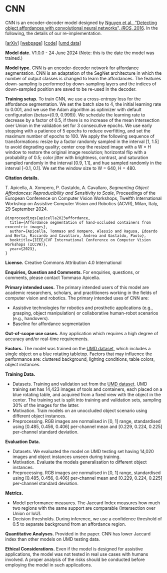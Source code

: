 # CNN

CNN is an encoder-decoder model designed by [Nguyen et al., "Detecting object affordances with convolutional neural networks", *IROS*, 2016](https://ieeexplore.ieee.org/document/7759429). In the following, the details of our re-implementation.

[[arXiv](https://arxiv.org/abs/2409.01814)]
[[webpage](https://apicis.github.io/aff-seg/)] 
[[code](https://github.com/apicis/aff-seg/)]
[[umd data](https://users.umiacs.umd.edu/~fer/affordance/part-affordance-dataset/)]

**Model date.** V1.0.0 - 24 June 2024 (Note: this is the date the model was trained.)

**Model type.** CNN is an encoder-decoder network for affordance segmentation. CNN is an adaptation of the SegNet architecture in which the number of output classes is changed to learn the affordances. The features down-sampling is performed by down-sampling layers and the indices of down-sampled position are saved to be re-used in the decoder. 

**Training setup.** To train CNN, we use a cross-entropy loss for the affordance segmentation. We set the batch size to 4, the initial learning rate to 0.001, and we use the Adam algorithm as optimizer with default configuration (betas=(0.9, 0.999)). We schedule the learning rate to decrease by a factor of 0.5, if there is no increase of the mean Intersection over Union in the validation set for 3 consecutive epochs. 
We use early stopping with a patience of 5 epochs to reduce overfitting, and set the maximum number of epochs to 100. We apply the following sequence of transformations: resize by a factor randomly sampled in the interval [1, 1.5] to avoid degrading quality; center crop the resized image with a W × H window to restore the original image resolution; horizontal flip with a probability of 0.5; color jitter with brightness, contrast, and saturation sampled randomly in the interval [0.9, 1.1], and hue sampled randomly in the interval [-0.1, 0.1]. We set the window size to W = 640, H = 480.

**Citation details.**

T. Apicella, A. Xompero, P. Gastaldo, A. Cavallaro, <i>Segmenting Object Affordances: Reproducibility and Sensitivity to Scale</i>, 
Proceedings of the European Conference on Computer Vision Workshops, Twelfth International Workshop on Assistive Computer Vision and Robotics (ACVR), Milan, Italy, 29 September 2024.


```
@inproceedings{apicella2023affordance,
  title={Affordance segmentation of hand-occluded containers from exocentric images},
  author={Apicella, Tommaso and Xompero, Alessio and Ragusa, Edoardo and Berta, Riccardo and Cavallaro, Andrea and Gastaldo, Paolo},
  booktitle={IEEE/CVF International Conference on Computer Vision Workshops (ICCVW)},
  year={2023},
}
```

**License.** Creative Commons Attribution 4.0 International

**Enquiries, Question and Comments.** For enquiries, questions, or comments, please contact Tommaso Apicella.

**Primary intended uses.** The primary intended users of this model are academic researchers, scholars, and practitioners working in the fields of computer vision and robotics. The primary intended uses of CNN are:

* Assistive technologies for robotics and prosthetic applications (e.g., grasping, object manipulation) or collaborative human-robot scenarios (e.g., handovers).
* Baseline for affordance segmentation

**Out-of-scope use cases.** Any application which requires a high degree of accuracy and/or real-time requirements.

**Factors.** The model was trained on the [UMD dataset](https://users.umiacs.umd.edu/~fer/affordance/part-affordance-dataset/), which includes a single object on a blue rotating tabletop. Factors that may influence the performance are: cluttered background, lighting conditions, table colors, object instances.

**Training Data.**

* Datasets. Training and validation set from the [UMD dataset](https://users.umiacs.umd.edu/~fer/affordance/part-affordance-dataset/). UMD training set has 14,423 images of tools and containers, each placed on a blue rotating table, and acquired from a fixed view with the object in the center. The training set is split into training and validation sets, sampling $30\%$ of the images for the latter.
* Motivation. Train models on an unoccluded object scenario using different object instances. 
* Preprocessing. RGB images are normalised in [0, 1] range, standardised using [0.485, 0.456, 0.406] per-channel mean and [0.229, 0.224, 0.225] per-channel standard deviation. 

**Evaluation Data.**

* Datasets. We evaluated the model on UMD testing set having 14,020 images and object instances unseen during training.
* Motivation. Evaluate the models generalisation to different object instances.
* Preprocessing. RGB images are normalised in [0, 1] range, standardised using [0.485, 0.456, 0.406] per-channel mean and [0.229, 0.224, 0.225] per-channel standard deviation.

**Metrics.**
* Model performance measures. The Jaccard Index measures how much two regions with the same support are comparable (Intersection over Union or IoU).
* Decision thresholds. During inference, we use a confidence threshold of $0.5$ to separate background from an affordance region.

**Quantitative Analyses.** Provided in the paper. CNN has lower Jaccard index than other models on UMD testing data.

**Ethical Considerations.** Even if the model is designed for assistive applications, the model was not tested in real use cases with humans involved. A proper analysis of the risks should be conducted before employing the model in such applications.

